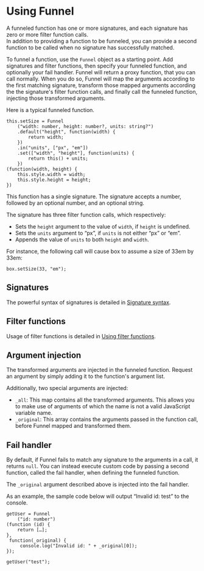 # Using Funnel

A funneled function has one or more signatures, and each signature has zero or more filter function calls.  
In addition to providing a function to be funneled, you can provide a second function to be called when no signature has successfully matched.

To funnel a function, use the `Funnel` object as a starting point. Add signatures and filter functions, then specify your funneled function, and optionally your fail handler. Funnel will return a proxy function, that you can call normally. When you do so, Funnel will map the arguments according to the first matching signature, transform those mapped arguments according the the signature's filter function calls, and finally call the funneled function, injecting those transformed arguments.

Here is a typical funneled function.

	this.setSize = Funnel
		("width: number, height: number?, units: string?")
		.default("height", function(width) {
			return width;
		})
		.in("units", ["px", "em"])
		.set(["width", "height"], function(units) {
			return this() + units;
		})
	(function(width, height) {
		this.style.width = width;
		this.style.height = height;
	})

This function has a single signature. The signature accepts a number, followed by an optional number, and an optional string.

The signature has three filter function calls, which respectively:

- Sets the `height` argument to the value of `width`, if `height` is undefined.
- Sets the `units` argument to “px”, if `units` is not either “px” or “em”.
- Appends the value of `units` to both `height` and `width`.

For instance, the following call will cause box to assume a size of 33em by 33em:

	box.setSize(33, "em");

## Signatures

The powerful syntax of signatures is detailed in [Signature syntax](Signature%20syntax.md).

## Filter functions

Usage of filter functions is detailed in [Using filter functions](Using%20filter%20functions.md).

## Argument injection

The transformed arguments are injected in the funneled function. Request an argument by simply adding it to the function's argument list.

Additionally, two special arguments are injected:

- `_all`: This map contains all the transformed arguments. This allows you to make use of arguments of which the name is not a valid JavaScript variable name.
- `_original`: This array contains the arguments passed in the function call, before Funnel mapped and transformed them.

## Fail handler

By default, if Funnel fails to match any signature to the arguments in a call, it returns `null`. You can instead execute custom code by passing a second function, called the fail handler, when defining the funneled function.

The `_original` argument described above is injected into the fail handler.

As an example, the sample code below will output “Invalid id: test” to the console.

	getUser = Funnel
		("id: number")
	(function (id) {
		return […];
	},
	 function(_original) {
		 console.log("Invalid id: " + _original[0]);
	});
	
	getUser("test");
